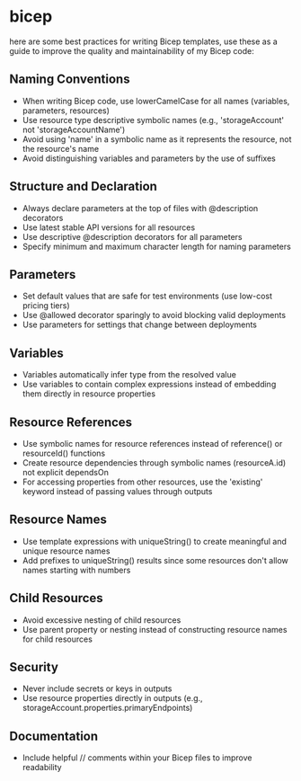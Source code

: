 # bicep

here are some best practices for writing Bicep templates, use these as a guide to improve the quality and maintainability of my Bicep code:

## Naming Conventions

- When writing Bicep code, use lowerCamelCase for all names (variables, parameters, resources)
- Use resource type descriptive symbolic names (e.g., 'storageAccount' not 'storageAccountName')
- Avoid using 'name' in a symbolic name as it represents the resource, not the resource's name
- Avoid distinguishing variables and parameters by the use of suffixes

## Structure and Declaration

- Always declare parameters at the top of files with @description decorators
- Use latest stable API versions for all resources
- Use descriptive @description decorators for all parameters
- Specify minimum and maximum character length for naming parameters

## Parameters

- Set default values that are safe for test environments (use low-cost pricing tiers)
- Use @allowed decorator sparingly to avoid blocking valid deployments
- Use parameters for settings that change between deployments

## Variables

- Variables automatically infer type from the resolved value
- Use variables to contain complex expressions instead of embedding them directly in resource properties

## Resource References

- Use symbolic names for resource references instead of reference() or resourceId() functions
- Create resource dependencies through symbolic names (resourceA.id) not explicit dependsOn
- For accessing properties from other resources, use the 'existing' keyword instead of passing values through outputs

## Resource Names

- Use template expressions with uniqueString() to create meaningful and unique resource names
- Add prefixes to uniqueString() results since some resources don't allow names starting with numbers

## Child Resources

- Avoid excessive nesting of child resources
- Use parent property or nesting instead of constructing resource names for child resources

## Security

- Never include secrets or keys in outputs
- Use resource properties directly in outputs (e.g., storageAccount.properties.primaryEndpoints)

## Documentation

- Include helpful // comments within your Bicep files to improve readability
